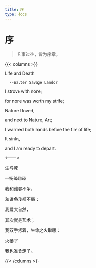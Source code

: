 ```yaml
---
title: 序
type: docs
---
```


# 序

> 凡事过往，皆为序章。

{{< columns >}}

Life and Death

      --Walter Savage Landor

I strove with none;

for none was worth my strife;

Nature I loved,

and next to Nature, Art;

I warmed both hands before the fire of life;

It sinks,

and I am ready to depart.

<--->

生与死

   --杨绛翻译

我和谁都不争，

和谁争我都不屑；

我爱大自然，

其次就是艺术；

我双手烤着，生命之火取暖；

火萎了，

我也准备走了。

{{< /columns >}}
